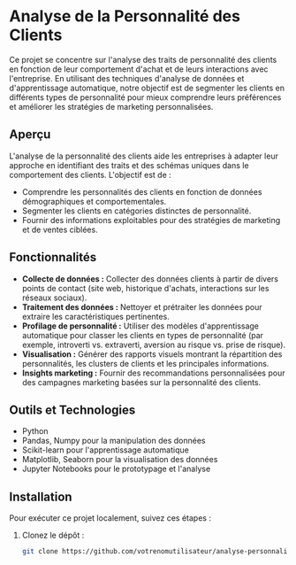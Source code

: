 # Analyse de la Personnalité des Clients

Ce projet se concentre sur l'analyse des traits de personnalité des clients en fonction de leur comportement d'achat et de leurs interactions avec l'entreprise. En utilisant des techniques d'analyse de données et d'apprentissage automatique, notre objectif est de segmenter les clients en différents types de personnalité pour mieux comprendre leurs préférences et améliorer les stratégies de marketing personnalisées.

## Aperçu

L'analyse de la personnalité des clients aide les entreprises à adapter leur approche en identifiant des traits et des schémas uniques dans le comportement des clients. L'objectif est de :

- Comprendre les personnalités des clients en fonction de données démographiques et comportementales.
- Segmenter les clients en catégories distinctes de personnalité.
- Fournir des informations exploitables pour des stratégies de marketing et de ventes ciblées.

## Fonctionnalités

- **Collecte de données :** Collecter des données clients à partir de divers points de contact (site web, historique d'achats, interactions sur les réseaux sociaux).
- **Traitement des données :** Nettoyer et prétraiter les données pour extraire les caractéristiques pertinentes.
- **Profilage de personnalité :** Utiliser des modèles d'apprentissage automatique pour classer les clients en types de personnalité (par exemple, introverti vs. extraverti, aversion au risque vs. prise de risque).
- **Visualisation :** Générer des rapports visuels montrant la répartition des personnalités, les clusters de clients et les principales informations.
- **Insights marketing :** Fournir des recommandations personnalisées pour des campagnes marketing basées sur la personnalité des clients.

## Outils et Technologies

- Python
- Pandas, Numpy pour la manipulation des données
- Scikit-learn pour l'apprentissage automatique
- Matplotlib, Seaborn pour la visualisation des données
- Jupyter Notebooks pour le prototypage et l'analyse

## Installation

Pour exécuter ce projet localement, suivez ces étapes :

1. Clonez le dépôt :
   ```bash
   git clone https://github.com/votrenomutilisateur/analyse-personnalite-clients.git
